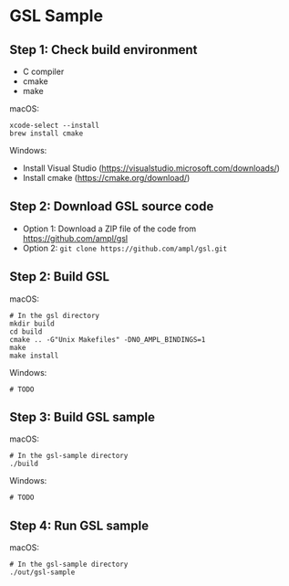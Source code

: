 # GSL Sample

## Step 1: Check build environment

- C compiler
- cmake
- make

macOS:
```text
xcode-select --install
brew install cmake
```

Windows:
- Install Visual Studio (https://visualstudio.microsoft.com/downloads/)
- Install cmake (https://cmake.org/download/)

## Step 2: Download GSL source code

- Option 1: Download a ZIP file of the code from https://github.com/ampl/gsl
- Option 2: `git clone https://github.com/ampl/gsl.git`

## Step 2: Build GSL

macOS:
```text
# In the gsl directory
mkdir build
cd build
cmake .. -G"Unix Makefiles" -DNO_AMPL_BINDINGS=1
make
make install
```

Windows:
```text
# TODO
```

## Step 3: Build GSL sample

macOS:
```text
# In the gsl-sample directory
./build
```

Windows:
```text
# TODO
```

## Step 4: Run GSL sample

macOS:
```text
# In the gsl-sample directory
./out/gsl-sample
```

